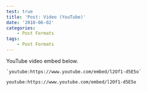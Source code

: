 ```yaml
---
test: true
title: 'Post: Video (YouTube)'
date: '2010-06-02'
categories:
    - Post Formats
tags:
    - Post Formats
---
```


YouTube video embed below.

```
`youtube:https://www.youtube.com/embed/l2Of1-d5E5o`
```

`youtube:https://www.youtube.com/embed/l2Of1-d5E5o`
